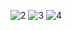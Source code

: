 ![2](https://github.com/altynaymm/PP_TUNE_IN/assets/125205125/a8168792-e294-4727-878d-b942b2da7126)
![3](https://github.com/altynaymm/PP_TUNE_IN/assets/125205125/f6a7ebbf-b536-4ee0-b6dd-9cf66b177f5c)
![4](https://github.com/altynaymm/PP_TUNE_IN/assets/125205125/020d48ea-8070-4957-85b5-613f83f2f249)

